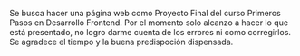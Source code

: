 Se busca hacer una página web como Proyecto Final del curso Primeros Pasos en Desarrollo Frontend.  Por el momento solo alcanzo a hacer lo que está presentado, no logro darme cuenta de los errores ni como corregirlos.  Se agradece el tiempo y la buena predispoción dispensada.
